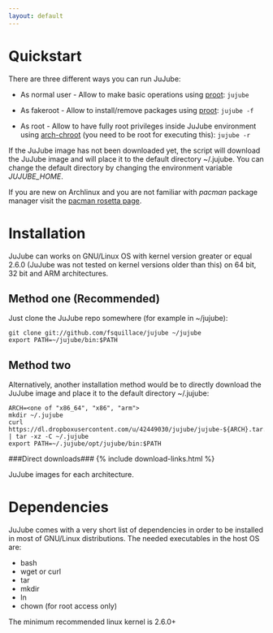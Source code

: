 ```yaml
---
layout: default
---
```


Quickstart
==========
There are three different ways you can run JuJube:

- As normal user - Allow to make basic operations using [proot](https://wiki.archlinux.org/index.php/Proot): ```jujube```

- As fakeroot - Allow to install/remove packages using [proot](https://wiki.archlinux.org/index.php/Proot): ```jujube -f```

- As root - Allow to have fully root privileges inside JuJube environment using [arch-chroot](https://wiki.archlinux.org/index.php/Chroot) (you need to be root for executing this): ```jujube -r```

If the JuJube image has not been downloaded yet, the script will download
the JuJube image and will place it to the default directory ~/.jujube.
You can change the default directory by changing the environment variable *JUJUBE\_HOME*.

If you are new on Archlinux and you are not familiar with *pacman* package manager
visit the [pacman rosetta page](https://wiki.archlinux.org/index.php/Pacman_Rosetta).

Installation
============
JuJube can works on GNU/Linux OS with kernel version greater or equal
2.6.0 (JuJube was not tested on kernel versions older than this) on 64 bit, 32 bit and ARM architectures.

## Method one (Recommended) ##
Just clone the JuJube repo somewhere (for example in ~/jujube):

    git clone git://github.com/fsquillace/jujube ~/jujube
    export PATH=~/jujube/bin:$PATH

## Method two ##
Alternatively, another installation method would be to directly download the JuJube image and place it to the default directory ~/.jujube:

    ARCH=<one of "x86_64", "x86", "arm">
    mkdir ~/.jujube
    curl https://dl.dropboxusercontent.com/u/42449030/jujube/jujube-${ARCH}.tar.gz | tar -xz -C ~/.jujube
    export PATH=~/.jujube/opt/jujube/bin:$PATH

###Direct downloads###
{% include download-links.html %}

   JuJube images for each architecture.

Dependencies
============
JuJube comes with a very short list of dependencies in order to be installed in most
of GNU/Linux distributions. The needed executables in the host OS are:

- bash
- wget or curl
- tar
- mkdir
- ln
- chown (for root access only)

The minimum recommended linux kernel is 2.6.0+
